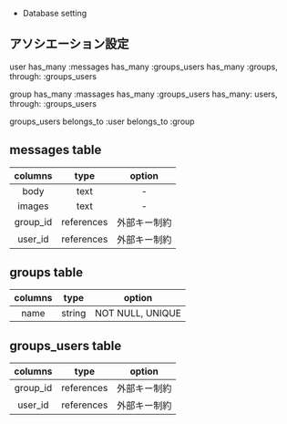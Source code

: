 
* Database setting



## アソシエーション設定

user
  has_many :messages
  has_many :groups_users
  has_many :groups, through: :groups_users

group
  has_many :massages
  has_many :groups_users
  has_many: users, through: :groups_users


groups_users
  belongs_to :user
  belongs_to :group


## messages table
|columns|type|option|
|:-:|:-:|:-:|
|body|text|-|
|images|text|-|
|group_id|references|外部キー制約|
|user_id|references|外部キー制約|


## groups table
|columns|type|option|
|:-:|:-:|:-:|
|name|string|NOT NULL, UNIQUE|


## groups_users table
|columns|type|option|
|:-:|:-:|:-:|
|group_id|references|外部キー制約|
|user_id|references|外部キー制約|

